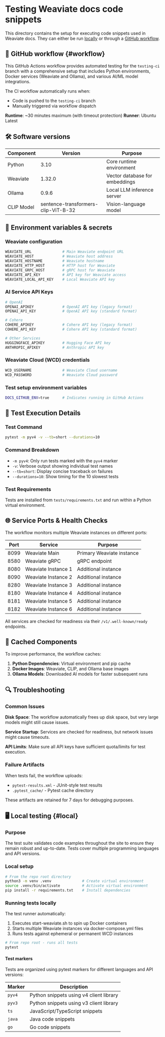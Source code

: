 # Testing Weaviate docs code snippets

This directory contains the setup for executing code snippets used in Weaviate docs. They can either be run [locally]() or through a [GitHub workflow](#workflow).

## 🚀 GitHub workflow {#workflow}

This GitHub Actions workflow provides automated testing for the `testing-ci` branch with a comprehensive setup that includes Python environments, Docker services (Weaviate and Ollama), and various AI/ML model integrations.

The CI workflow automatically runs when:

- Code is pushed to the `testing-ci` branch
- Manually triggered via workflow dispatch

**Runtime**: ~30 minutes maximum (with timeout protection)
**Runner**: Ubuntu Latest

## 🛠 Software versions

| Component  | Version                             | Purpose                        |
| ---------- | ----------------------------------- | ------------------------------ |
| Python     | 3.10                                | Core runtime environment       |
| Weaviate   | 1.32.0                              | Vector database for embeddings |
| Ollama     | 0.9.6                               | Local LLM inference server     |
| CLIP Model | sentence-transformers-clip-ViT-B-32 | Vision-language model          |

## 🔧 Environment variables & secrets

### Weaviate configuration

```bash
WEAVIATE_URL              # Main Weaviate endpoint URL
WEAVIATE_HOST             # Weaviate host address
WEAVIATE_HOSTNAME         # Weaviate hostname
WEAVIATE_HTTP_HOST        # HTTP host for Weaviate
WEAVIATE_GRPC_HOST        # gRPC host for Weaviate
WEAVIATE_API_KEY          # API key for Weaviate access
WEAVIATE_LOCAL_API_KEY    # Local Weaviate API key
```

### AI Service API Keys

```bash
# OpenAI
OPENAI_APIKEY             # OpenAI API key (legacy format)
OPENAI_API_KEY            # OpenAI API key (standard format)

# Cohere
COHERE_APIKEY             # Cohere API key (legacy format)
COHERE_API_KEY            # Cohere API key (standard format)

# Other Services
HUGGINGFACE_APIKEY        # Hugging Face API key
ANTHROPIC_APIKEY          # Anthropic API key
```

### Weaviate Cloud (WCD) credentials

```bash
WCD_USERNAME              # Weaviate Cloud username
WCD_PASSWORD              # Weaviate Cloud password
```

### Test setup environment variables

```bash
DOCS_GITHUB_ENV=true      # Indicates running in GitHub Actions
```

## 🧪 Test Execution Details

### Test Command

```bash
pytest -m pyv4 -v --tb=short --durations=10
```

### Command Breakdown

- `-m pyv4`: Only run tests marked with the `pyv4` marker
- `-v`: Verbose output showing individual test names
- `--tb=short`: Display concise traceback on failures
- `--durations=10`: Show timing for the 10 slowest tests

### Test Requirements

Tests are installed from `tests/requirements.txt` and run within a Python virtual environment.

## 🌐 Service Ports & Health Checks

The workflow monitors multiple Weaviate instances on different ports:

| Port | Service             | Purpose                   |
| ---- | ------------------- | ------------------------- |
| 8099 | Weaviate Main       | Primary Weaviate instance |
| 8580 | Weaviate gRPC       | gRPC endpoint             |
| 8080 | Weaviate Instance 1 | Additional instance       |
| 8090 | Weaviate Instance 2 | Additional instance       |
| 8280 | Weaviate Instance 3 | Additional instance       |
| 8180 | Weaviate Instance 4 | Additional instance       |
| 8181 | Weaviate Instance 5 | Additional instance       |
| 8182 | Weaviate Instance 6 | Additional instance       |

All services are checked for readiness via their `/v1/.well-known/ready` endpoints.

## 📁 Cached Components

To improve performance, the workflow caches:

1. **Python Dependencies**: Virtual environment and pip cache
2. **Docker Images**: Weaviate, CLIP, and Ollama base images
3. **Ollama Models**: Downloaded AI models for faster subsequent runs

## 🔍 Troubleshooting

### Common Issues

**Disk Space**: The workflow automatically frees up disk space, but very large models might still cause issues.

**Service Startup**: Services are checked for readiness, but network issues might cause timeouts.

**API Limits**: Make sure all API keys have sufficient quota/limits for test execution.

### Failure Artifacts

When tests fail, the workflow uploads:

- `pytest-results.xml` - JUnit-style test results
- `.pytest_cache/` - Pytest cache directory

These artifacts are retained for 7 days for debugging purposes.

## 🖥️ Local testing {#local}

### Purpose

The test suite validates code examples throughout the site to ensure they remain robust and up-to-date. Tests cover multiple programming languages and API versions.

### Local setup

```bash
# From the repo root directory
python3 -m venv .venv              # Create virtual environment
source .venv/bin/activate          # Activate virtual environment
pip install -r requirements.txt    # Install dependencies
```

### Running tests locally

The test runner automatically:

1. Executes start-weaviate.sh to spin up Docker containers
2. Starts multiple Weaviate instances via docker-compose.yml files
3. Runs tests against ephemeral or permanent WCD instances

```bash
# From repo root - runs all tests
pytest
```

#### Test markers

Tests are organized using pytest markers for different languages and API versions:

| Marker | Description                             |
| ------ | --------------------------------------- |
| `pyv4` | Python snippets using v4 client library |
| `pyv3` | Python snippets using v3 client library |
| `ts`   | JavaScript/TypeScript snippets          |
| `java` | Java code snippets                      |
| `go`   | Go code snippets                        |
